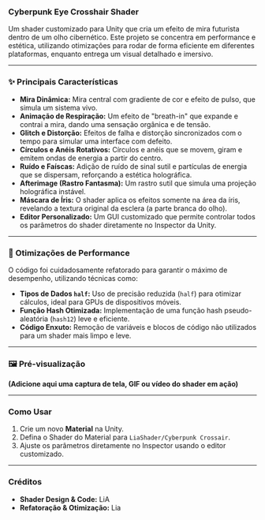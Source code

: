 ### Cyberpunk Eye Crosshair Shader

Um shader customizado para Unity que cria um efeito de mira futurista dentro de um olho cibernético. Este projeto se concentra em performance e estética, utilizando otimizações para rodar de forma eficiente em diferentes plataformas, enquanto entrega um visual detalhado e imersivo.

---

### ✨ Principais Características

-   **Mira Dinâmica:** Mira central com gradiente de cor e efeito de pulso, que simula um sistema vivo.
-   **Animação de Respiração:** Um efeito de "breath-in" que expande e contrai a mira, dando uma sensação orgânica e de tensão.
-   **Glitch e Distorção:** Efeitos de falha e distorção sincronizados com o tempo para simular uma interface com defeito.
-   **Círculos e Anéis Rotativos:** Círculos e anéis que se movem, giram e emitem ondas de energia a partir do centro.
-   **Ruído e Faíscas:** Adição de ruído de sinal sutil e partículas de energia que se dispersam, reforçando a estética holográfica.
-   **Afterimage (Rastro Fantasma):** Um rastro sutil que simula uma projeção holográfica instável.
-   **Máscara de Íris:** O shader aplica os efeitos somente na área da íris, revelando a textura original da esclera (a parte branca do olho).
-   **Editor Personalizado:** Um GUI customizado que permite controlar todos os parâmetros do shader diretamente no Inspector da Unity.

---

### 🚀 Otimizações de Performance

O código foi cuidadosamente refatorado para garantir o máximo de desempenho, utilizando técnicas como:
-   **Tipos de Dados `half`:** Uso de precisão reduzida (`half`) para otimizar cálculos, ideal para GPUs de dispositivos móveis.
-   **Função Hash Otimizada:** Implementação de uma função hash pseudo-aleatória (`hash12`) leve e eficiente.
-   **Código Enxuto:** Remoção de variáveis e blocos de código não utilizados para um shader mais limpo e leve.

---

### 🖼️ Pré-visualização

**(Adicione aqui uma captura de tela, GIF ou vídeo do shader em ação)**

---

### Como Usar

1.  Crie um novo **Material** na Unity.
2.  Defina o Shader do Material para `LiaShader/Cyberpunk Crossair`.
3.  Ajuste os parâmetros diretamente no Inspector usando o editor customizado.

---

### Créditos

-   **Shader Design & Code:** LiA
-   **Refatoração & Otimização:** Lia
